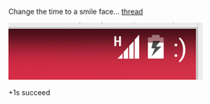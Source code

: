 Change the time to a smile face...
[thread](http://forum.xda-developers.com/showthread.php?t=2709324)

<img src="./result.png" />

+1s succeed
